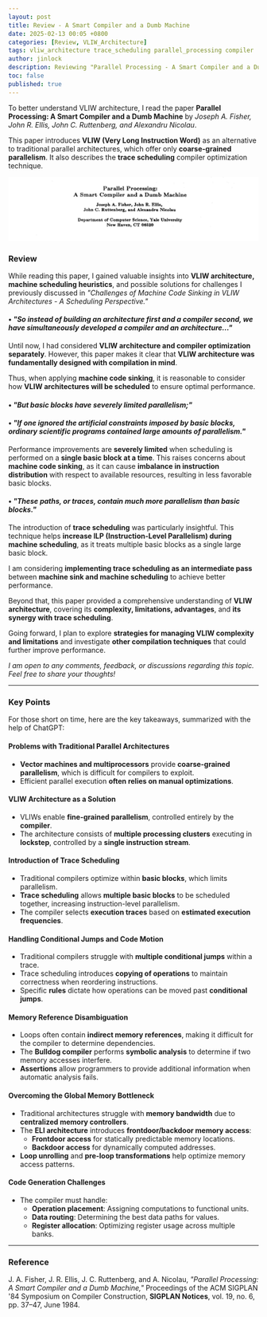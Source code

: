 ```yaml
---
layout: post
title: Review - A Smart Compiler and a Dumb Machine
date: 2025-02-13 00:05 +0800
categories: [Review, VLIW_Architecture]
tags: vliw_architecture trace_scheduling parallel_processing compiler
author: jinlock
description: Reviewing "Parallel Processing - A Smart Compiler and a Dumb Machine"
toc: false
published: true
---
```


To better understand VLIW architecture, I read the paper **Parallel Processing: A Smart Compiler and a Dumb Machine** by *Joseph A. Fisher, John R. Ellis, John C. Ruttenberg, and Alexandru Nicolau*.

This paper introduces **VLIW (Very Long Instruction Word)** as an alternative to traditional parallel architectures, which offer only **coarse-grained parallelism**. It also describes the **trace scheduling** compiler optimization technique.

![Parallel Processing: A Smart Compiler and a Dumb Machine](../assets/img/posts/2025-02-12-paper-review-smart-compiler-dumb-machine.png)

### Review

While reading this paper, I gained valuable insights into **VLIW architecture, machine scheduling heuristics**, and possible solutions for challenges I previously discussed in *"Challenges of Machine Code Sinking in VLIW Architectures - A Scheduling Perspective."*

#### • *"So instead of building an architecture first and a compiler second, we have simultaneously developed a compiler and an architecture..."*

Until now, I had considered **VLIW architecture and compiler optimization separately**. However, this paper makes it clear that **VLIW architecture was fundamentally designed with compilation in mind**. 

Thus, when applying **machine code sinking**, it is reasonable to consider how **VLIW architectures will be scheduled** to ensure optimal performance.

#### • *"But basic blocks have severely limited parallelism;"*  
#### • *"If one ignored the artificial constraints imposed by basic blocks, ordinary scientific programs contained large amounts of parallelism."*

Performance improvements are **severely limited** when scheduling is performed on a **single basic block at a time**. This raises concerns about **machine code sinking**, as it can cause **imbalance in instruction distribution** with respect to available resources, resulting in less favorable basic blocks.

#### • *"These paths, or traces, contain much more parallelism than basic blocks."*

The introduction of **trace scheduling** was particularly insightful. This technique helps **increase ILP (Instruction-Level Parallelism) during machine scheduling**, as it treats multiple basic blocks as a single large basic block.

I am considering **implementing trace scheduling as an intermediate pass** between **machine sink and machine scheduling** to achieve better performance.

Beyond that, this paper provided a comprehensive understanding of **VLIW architecture**, covering its **complexity, limitations, advantages**, and **its synergy with trace scheduling**.

Going forward, I plan to explore **strategies for managing VLIW complexity and limitations** and investigate **other compilation techniques** that could further improve performance.

*I am open to any comments, feedback, or discussions regarding this topic. Feel free to share your thoughts!*

---

### Key Points

For those short on time, here are the key takeaways, summarized with the help of ChatGPT:

#### Problems with Traditional Parallel Architectures
- **Vector machines and multiprocessors** provide **coarse-grained parallelism**, which is difficult for compilers to exploit.
- Efficient parallel execution **often relies on manual optimizations**.

#### VLIW Architecture as a Solution
- VLIWs enable **fine-grained parallelism**, controlled entirely by the **compiler**.
- The architecture consists of **multiple processing clusters** executing in **lockstep**, controlled by a **single instruction stream**.

#### Introduction of Trace Scheduling
- Traditional compilers optimize within **basic blocks**, which limits parallelism.
- **Trace scheduling** allows **multiple basic blocks** to be scheduled together, increasing instruction-level parallelism.
- The compiler selects **execution traces** based on **estimated execution frequencies**.

#### Handling Conditional Jumps and Code Motion
- Traditional compilers struggle with **multiple conditional jumps** within a trace.
- Trace scheduling introduces **copying of operations** to maintain correctness when reordering instructions.
- Specific **rules** dictate how operations can be moved past **conditional jumps**.

#### Memory Reference Disambiguation
- Loops often contain **indirect memory references**, making it difficult for the compiler to determine dependencies.
- The **Bulldog compiler** performs **symbolic analysis** to determine if two memory accesses interfere.
- **Assertions** allow programmers to provide additional information when automatic analysis fails.

#### Overcoming the Global Memory Bottleneck
- Traditional architectures struggle with **memory bandwidth** due to **centralized memory controllers**.
- The **ELI architecture** introduces **frontdoor/backdoor memory access**:
    - **Frontdoor access** for statically predictable memory locations.
    - **Backdoor access** for dynamically computed addresses.
- **Loop unrolling** and **pre-loop transformations** help optimize memory access patterns.

#### Code Generation Challenges
- The compiler must handle:
    - **Operation placement**: Assigning computations to functional units.
    - **Data routing**: Determining the best data paths for values.
    - **Register allocation**: Optimizing register usage across multiple banks.

---

### Reference
J. A. Fisher, J. R. Ellis, J. C. Ruttenberg, and A. Nicolau, *"Parallel Processing: A Smart Compiler and a Dumb Machine,"* Proceedings of the ACM SIGPLAN '84 Symposium on Compiler Construction, **SIGPLAN Notices**, vol. 19, no. 6, pp. 37–47, June 1984.

